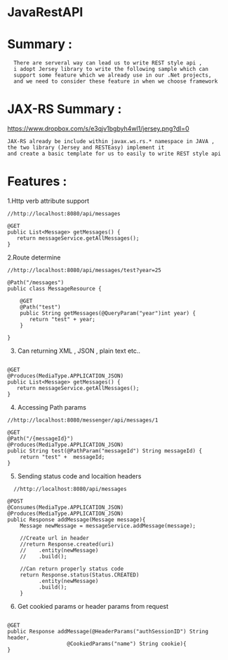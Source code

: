# JavaRestAPI

# Summary : 
```
  There are serveral way can lead us to write REST style api , 
  i adopt Jersey library to write the following sample which can 
  support some feature which we already use in our .Net projects,
  and we need to consider these feature in when we choose framework 
```

# JAX-RS Summary : 
https://www.dropbox.com/s/e3qjv1bgbyh4wl1/jersey.png?dl=0

```
JAX-RS already be include within javax.ws.rs.* namespace in JAVA , 
the two library (Jersey and RESTEasy) implement it 
and create a basic template for us to easily to write REST style api
```

# Features : 

1.Http verb attribute support
```
//http://localhost:8080/api/messages
  
@GET
public List<Message> getMessages() {
   return messageService.getAllMessages();
}
```

2.Route determine
```
//http://localhost:8080/api/messages/test?year=25

@Path("/messages")
public class MessageResource {

	@GET
	@Path("test")
	public String getMessages(@QueryParam("year")int year) {
	   return "test" + year;
	}

}

```

3. Can returning XML , JSON , plain text etc..
```

@GET
@Produces(MediaType.APPLICATION_JSON)
public List<Message> getMessages() {
   return messageService.getAllMessages();
}
```

4. Accessing Path params
```
//http://localhost:8080/messenger/api/messages/1
  
@GET
@Path("/{messageId}")
@Produces(MediaType.APPLICATION_JSON)
public String test(@PathParam("messageId") String messageId) {
    return "test" +  messageId; 
}
```


5. Sending status code and locaition headers
```
  //http://localhost:8080/api/messages

@POST
@Consumes(MediaType.APPLICATION_JSON)
@Produces(MediaType.APPLICATION_JSON)
public Response addMessage(Message message){		
	Message newMessage = messageService.addMessage(message);

	//Create url in header
	//return Response.created(uri)
	//	  .entity(newMessage)
	//	  .build();

	//Can return properly status code
	return Response.status(Status.CREATED)
		  .entity(newMessage)
		  .build();
	}
```

6. Get cookied params or header params from request
```

@GET
public Response addMessage(@HeaderParams("authSessionID") String header,
		           @CookiedParams("name") String cookie){	
}	
	
```


